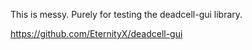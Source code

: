 This is messy. Purely for testing the deadcell-gui library.

https://github.com/EternityX/deadcell-gui
